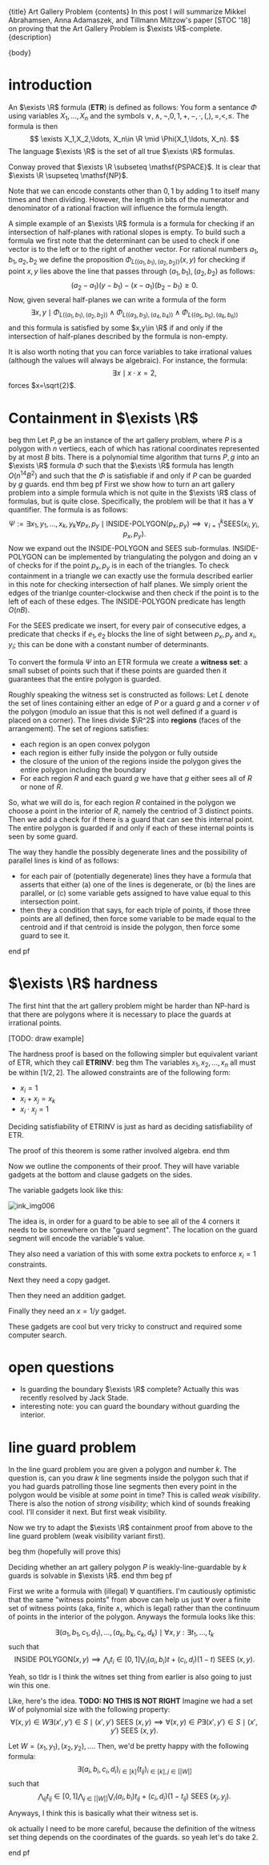 {title}
Art Gallery Problem
{contents}
In this post I will summarize Mikkel Abrahamsen, Anna Adamaszek, and Tillmann Miltzow's paper [STOC '18] on proving that the Art Gallery Problem is $\exists \R$-complete.
{description}

{body}

# introduction

An $\exists \R$ formula (**ETR**) is defined as follows:
You form a sentance $\Phi$ using variables $X_1,\ldots,X_n$ and the symbols
$\lor, \land, \neg, 0, 1, +, -, \cdot, (,),=, <, \le$.
The formula is then 
$$ \exists X_1,X_2,\ldots, X_n\in \R \mid \Phi(X_1,\ldots, X_n). $$ 
The language $\exists \R$ is the set of all true $\exists \R$
formulas. 

Conway proved that $\exists \R \subseteq \mathsf{PSPACE}$. It is clear
that  $\exists \R \supseteq \mathsf{NP}$.

Note that we can encode constants other than $0,1$ by adding $1$
to itself many times and then dividing. However, the length in
bits of the numerator and denominator of a rational fraction will
influence the formula length.

A simple example of an $\exists \R$ formula is a formula for
checking if an intersection of half-planes with rational slopes
is empty.
To build such a formula we first note that the determinant can be
used to check if one vector is to the left or to the right of
another vector.
For rational numbers $a_1,b_1,a_2,b_2$ we define the proposition $\Phi_{L((a_1,b_1),(a_2,b_2))}(x,y)$ for checking if point $x,y$ lies above the line that passes through $(a_1,b_1), (a_2,b_2)$ as follows:
$$ (a_2-a_1)(y-b_1)-(x-a_1)(b_2-b_1) \ge 0. $$ 
Now, given several half-planes we can write a formula of the form
$$ \exists x,y \mid \Phi_{L((a_1,b_1),(a_2,b_2))} \land \Phi_{L((a_3,b_3),(a_4,b_4))} \land \Phi_{L((a_5,b_5),(a_6,b_6))} $$ 
and this formula is satisfied by some $x,y\in \R$ if and only if
the intersection of half-planes described by the formula is
non-empty.

It is also worth noting that you can force variables to take
irrational values (although the values will always be algebraic).
For instance, the formula:
$$ \exists x \mid x\cdot x = 2, $$ 
forces $x=\sqrt{2}$.


# Containment in $\exists \R$

beg thm
Let $P,g$ be an instance of the art gallery problem, where  $P$
is a polygon with $n$ vertiecs, each of which has rational
coordinates represented by at most $B$ bits.
There is a polynomial time algorithm that turns $P,g$ into an
$\exists \R$ formula $\Phi$ such that the $\exists \R$ formula has
length  $O(n^{14}B^2)$ and such that the $\Phi$ is satisfiable if
and only if $P$ can be guarded by $g$ guards.
end thm
beg pf
First we show how to turn an art gallery problem into a simple formula which is not quite in the $\exists \R$ class of formulas, but is quite close. Specifically, the problem will be that it has a $\forall$ quantifier.
The formula is as follows:
$$ \Psi := \exists x_1,y_1,\ldots, x_k, y_k \forall p_x,p_y \mid
\text{INSIDE-POLYGON}(p_x,p_y)\implies \lor_{i=1}^{k} \text{SEES}(x_i,y_i,p_x,p_y).$$ 
Now we expand out the INSIDE-POLYGON and SEES sub-formulas.
INSIDE-POLYGON can be implemented by triangulating the polygon
and doing an $\lor$ of checks for if the point  $p_x,p_y$ is in
each of the triangles. To check containment in a triangle we can
exactly use the formula described earlier in this note for
checking intersection of half planes. We simply orient the edges
of the trianlge counter-clockwise and then check if the point is
to the left of each of these edges.
The INSIDE-POLYGON predicate has length $O(nB)$.

For the SEES predicate we insert, for every pair of consecutive
edges, a predicate that checks if $e_1,e_2$ blocks the line of
sight between $p_x,p_y$ and $x_i,y_i$; this can be done with a
constant number of determinants.

To convert the formula $\Psi$ into an ETR formula we create a
**witness set**: a small subset of points such that if these
points are guarded then it guarantees that the entire polygon is
guarded.

Roughly speaking the witness set is constructed as follows:
Let $L$ denote the set of lines containing either an edge of
$P$ or a guard $g$ and a corner $v$ of the polygon (modulo an
issue that this is not well defined if a guard is placed on a
corner).
The lines divide $\R^2$ into **regions** (faces of the
arrangement). 
The set of regions satisfies:

- each region is an open convex polygon
- each region is either fully inside the polygon or fully outside
- the closure of the union of the regions inside the polygon
    gives the entire polygon including the boundary
- For each region $R$ and each guard $g$ we have that $g$ either
    sees all of $R$ or none of $R$.

So, what we will do is, for each region $R$ contained in the
polygon we choose a point in the interior of $R$, namely the
centriod of $3$ distinct points. Then we add a check for if there
is a guard that can see this internal point.
The entire polygon is guarded if and only if each of these
internal points is seen by some guard.

The way they handle the possibly degenerate lines and the
possibility of parallel lines is kind of as follows:

- for each pair of (potentially degenerate) lines they have a formula that asserts that either (a) one of the lines is degenerate, or (b) the lines are parallel, or (c) some variable gets assigned to have value equal to this intersection point.
- then they a condition that says, for each triple of points, if
    those three points are all defined, then force some variable
    to be made equal to the centroid and if that centroid is
    inside the polygon, then force some guard to see it.

end pf

# $\exists \R$ hardness

The first hint that the art gallery problem might be harder than
NP-hard is that there are polygons where it is necessary to place
the guards at irrational points.

[TODO: draw example]

The hardness proof is based on the following simpler but
equivalent variant of ETR, which they call **ETRINV**:
beg thm
The variables $x_1,x_2,\ldots, x_n$ all must be within $[1/2,2]$.
The allowed constraints are of the following form:

- $x_i = 1$
- $x_i + x_j = x_k$
- $x_i\cdot x_j = 1$

Deciding satisfiability of ETRINV is just as hard as deciding
satisfiability of ETR.

The proof of this theorem is some rather involved algebra.
end thm

Now we outline the components of their proof.
They will have variable gadgets at the bottom and clause gadgets
on the sides.

The variable gadgets look like this:

![ink_img006](images/ink_img006.png)

The idea is, in order for a guard to be able to see all of the 4
corners it needs to be somewhere on the "guard segment". The
location on the guard segment will encode the variable's value.

They also need a variation of this with some extra pockets to
enforce $x_i = 1$ constraints.

Next they need a copy gadget.

Then they need an addition gadget.

Finally they need an $x=1/y$ gadget.

These gadgets are cool but very tricky to construct and required
some computer search.

# open questions

- Is guarding the boundary $\exists \R$ complete? Actually this
    was recently resolved by Jack Stade. 
- interesting note: you can guard the boundary without guarding
    the interior.

# line guard problem

In the line guard problem you are given a polygon and number $k$.
The question is, can you draw $k$ line segments inside the
polygon such that if you had guards patrolling those line
segments then every point in the polygon would be visible at
*some* point in time?
This is called *weak visibility*. 
There is also the notion of *strong visibility*; which kind of
sounds freaking cool. I'll consider it next. But first weak
visibility.

Now we try to adapt the $\exists \R$ containment proof from above
to the line guard problem (weak visibility variant first).

beg thm
(hopefully will prove this)

Deciding whether an art gallery polygon $P$ is weakly-line-guardable by $k$ guards is solvable in $\exists \R$.
end thm
beg pf

First we write a formula with (illegal) $\forall$ quantifiers.
I'm cautiously optimistic that the same "witness points" from
above can help us just $\forall$ over a finite set of witness
points (aka, finite $\land$, which is legal) rather than the
continuum of points in the interior of the polygon.
Anyways the formula looks like this:

$$ \exists (a_1,b_1,c_1,d_1),\ldots,(a_k,b_k,c_k,d_k) \mid
\forall x,y: \exists t_1,\ldots,t_k$$ 
such that 
$$ \text{INSIDE POLYGON}(x,y) \implies \bigwedge_i t_i\in [0,1] \bigvee_{i} (a_i,b_i)t+(c_i,d_i)(1-t) \text{ SEES } (x,y). $$ 


Yeah, so tldr is I think the witnes set thing from earlier is
also going to just win this one.

Like, here's the idea.
**TODO: NO THIS IS NOT RIGHT**
Imagine we had a set $W$ of polynomial size with the following property:
$$ \forall (x,y)\in W \exists (x',y') \in S \mid (x',y') \text{ SEES } (x,y) \implies \forall (x,y)\in P \exists (x',y') \in S \mid (x',y') \text{ SEES } (x,y).$$

Let $W = (x_1,y_1),(x_2,y_2),\ldots.$
Then, we'd be pretty happy with the following formula:
$$ \exists (a_i,b_i,c_i,d_i)_{i\in [k]} (t_{ij})_{i\in [k], j\in [|W|]}$$ 
such that 
$$\bigwedge_{ij} t_{ij}\in[0,1] \bigwedge_{j\in [|W|]} \bigvee_{i} (a_i,b_i)t_{ij}+(c_i,d_i)(1-t_{ij}) \text{ SEES } (x_j,y_j). $$ 

Anyways, I think this is basically what their witness set is.

ok actually I need to be more careful, because the definition of
the witness set thing depends on the coordinates of the guards.
so yeah let's do take 2.



end pf

